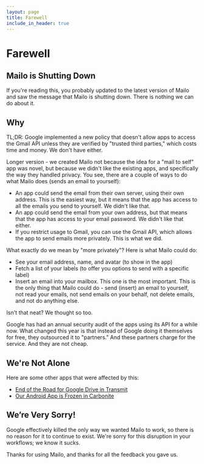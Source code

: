 ```yaml
---
layout: page  
title: Farewell  
include_in_header: true  
---
```


# Farewell

## Mailo is Shutting Down

If you're reading this, you probably updated to the latest version of Mailo and saw the message that Mailo is shutting down. There is nothing we can do about it.

## Why

TL;DR: Google implemented a new policy that doesn't allow apps to access the Gmail API unless they are verified by "trusted third parties," which costs time and money. We don't have either.

Longer version - we created Mailo not because the idea for a "mail to self" app was novel, but because we didn't like the existing apps, and specifically the way they handled privacy. You see, there are a couple of ways to do what Mailo does (sends an email to yourself):
-  An app could send the email from their own server, using their own address. This is the easiest way, but it means that the app has access to all the emails you send to yourself. We didn't like that.
-  An app could send the email from your own address, but that means that the app has access to your email password. We didn't like that either.
-  If you restrict usage to Gmail, you can use the Gmail API, which allows the app to send emails more privately. This is what we did.

What exactly do we mean by "more privately"? Here is what Mailo could do:
-  See your email address, name, and avatar (to show in the app)
-  Fetch a list of your labels (to offer you options to send with a specific label)
-  Insert an email into your mailbox. This one is the most important. This is the only thing that Mailo could do - send (insert) an email to yourself, not read your emails, not send emails on your behalf, not delete emails, and not do anything else.

Isn't that neat? We thought so too.

Google has had an annual security audit of the apps using its API for a while now. What changed this year is that instead of Google doing it themselves for free, they outsourced it to "partners." And these partners charge for the service. And they are not cheap.

## We're Not Alone

Here are some other apps that were affected by this:
-  [End of the Road for Google Drive in Transmit](https://blog.panic.com/end-of-the-road-for-google-drive-and-transmit/)
-  [Our Android App is Frozen in Carbonite](https://ia.net/topics/our-android-app-is-frozen-in-carbonite)

## We’re Very Sorry!

Google effectively killed the only way we wanted Mailo to work, so there is no reason for it to continue to exist. We're sorry for this disruption in your workflows; we know it sucks.

Thanks for using Mailo, and thanks for all the feedback you gave us.
